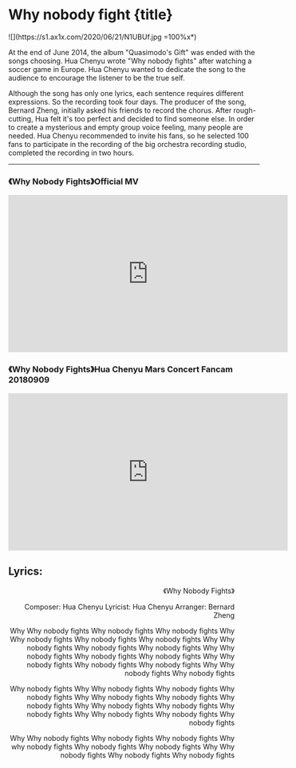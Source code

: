 # Why nobody fight {title}
<div class="background" markdown="1">
![](https://s1.ax1x.com/2020/06/21/N1UBUf.jpg =100%x*)
</div>

At the end of June 2014, the album "Quasimodo's Gift" was ended with the songs choosing. Hua Chenyu wrote "Why nobody fights" after watching a soccer game in Europe. Hua Chenyu wanted to dedicate the song to the audience to encourage the listener to be the true self.

Although the song has only one lyrics, each sentence requires different expressions. So the recording took four days. The producer of the song, Bernard Zheng, initially asked his friends to record the chorus. After rough-cutting, Hua felt it's too perfect and decided to find someone else. In order to create a mysterious and empty group voice feeling, many people are needed. Hua Chenyu recommended to invite his fans, so he selected 100 fans to participate in the recording of the big orchestra recording studio, completed the recording in two hours.

---------------------------------

### 《Why Nobody Fights》Official MV

<iframe width="560" height="315" src="https://www.youtube.com/embed/FODqREJiglg" frameborder="0" allow="accelerometer; autoplay; encrypted-media; gyroscope; picture-in-picture" allowfullscreen></iframe>

### 《Why Nobody Fights》Hua Chenyu Mars Concert Fancam 20180909

<iframe width="560" height="315" src="https://www.youtube.com/embed/1MABkyutvsc" frameborder="0" allow="accelerometer; autoplay; encrypted-media; gyroscope; picture-in-picture" allowfullscreen></iframe>

## Lyrics:
<div class="box">
<div class="lyrics" style="width: 90%; text-align: right">
《Why Nobody Fights》

Composer: Hua Chenyu
Lyricist: Hua Chenyu
Arranger: Bernard Zheng

Why Why nobody fights
Why nobody fights
Why nobody fights
Why Why nobody fights
Why nobody fights
Why nobody fights
Why Why nobody fights
Why nobody fights
Why nobody fights
Why Why nobody fights
Why nobody fights
Why nobody fights
Why Why nobody fights
Why nobody fights
Why nobody fights
Why Why nobody fights
Why nobody fights

Why nobody fights
Why Why nobody fights
Why nobody fights
Why nobody fights
Why Why nobody fights
Why nobody fights
Why nobody fights
Why Why nobody fights
Why nobody fights
Why nobody fights
Why Why nobody fights
Why nobody fights
Why nobody fights

Why Why nobody fights
Why nobody fights
Why nobody fights
Why why nobody fights
Why nobody fights
Why nobody fights
Why Why nobody fights
Why nobody fights
Why nobody fights
</div>